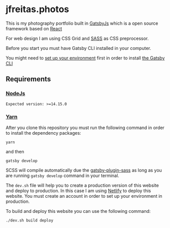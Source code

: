 # jfreitas.photos

This is my photography portfolio built in [GatsbyJs](https://www.gatsbyjs.org/) which is a open source framework based on [React](https://reactjs.org/)

For web design I am using CSS Grid and [SASS](https://sass-lang.com/) as CSS preprocessor.

Before you start you must have Gatsby CLI installed in your computer.

You might need to [set up your environment](https://www.gatsbyjs.org/tutorial/part-zero/) first in order to install [the Gatsby CLI](https://www.gatsbyjs.org/tutorial/part-zero/#using-the-gatsby-cli)

## Requirements

### [NodeJs](https://nodejs.org/en/)

`Expected version: >=14.15.0`

### [Yarn](https://yarnpkg.com/)

After you clone this repository you must run the following command in order to install the dependency packages:

```
yarn
```

and then

```
gatsby develop
```

SCSS will compile automatically due the [gatsby-plugin-sass](https://www.gatsbyjs.org/packages/gatsby-plugin-sass/) as long as you are running `gatsby develop` command in your terminal.

The `dev.sh` file will help you to create a production version of this website and deploy to production. In this case I am using [Netlify](https://www.netlify.com/) to deploy this website. You must create an account in order to set up your environment in production.

To build and deploy this website you can use the following command:

```sh
./dev.sh build deploy
```
